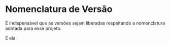# Nomenclatura de Versão

È indispensável que as versões sejam liberadas respeitando a nomenclatura adotada para esse projeto.

É ela:

